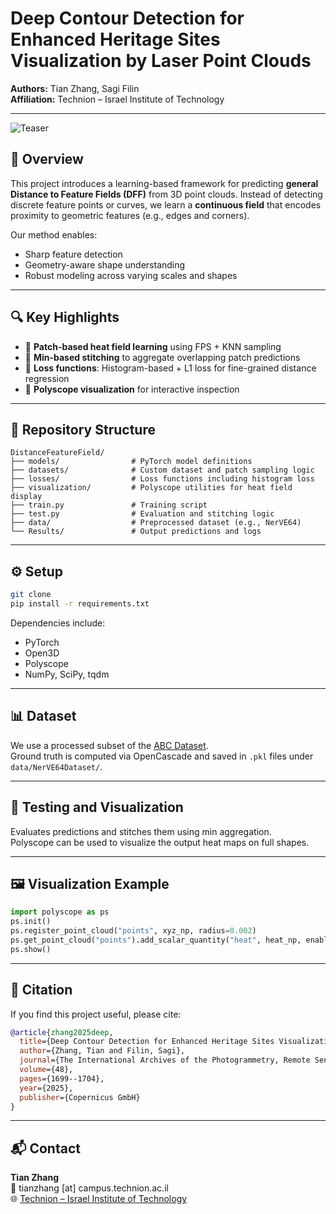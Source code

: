 
# Deep Contour Detection for Enhanced Heritage Sites Visualization by Laser Point Clouds

**Authors:** Tian Zhang, Sagi Filin  
**Affiliation:** Technion – Israel Institute of Technology

---
![Teaser](Teasor/teasor.png)
## 🧠 Overview

This project introduces a learning-based framework for predicting **general Distance to Feature Fields (DFF)** from 3D point clouds. Instead of detecting discrete feature points or curves, we learn a **continuous field** that encodes proximity to geometric features (e.g., edges and corners).

Our method enables:
- Sharp feature detection
- Geometry-aware shape understanding
- Robust modeling across varying scales and shapes

---

## 🔍 Key Highlights

- 📌 **Patch-based heat field learning** using FPS + KNN sampling  
- 🔁 **Min-based stitching** to aggregate overlapping patch predictions  
- 📐 **Loss functions**: Histogram-based + L1 loss for fine-grained distance regression  
- 🔬 **Polyscope visualization** for interactive inspection

---

## 📁 Repository Structure

```
DistanceFeatureField/
├── models/                # PyTorch model definitions
├── datasets/              # Custom dataset and patch sampling logic
├── losses/                # Loss functions including histogram loss
├── visualization/         # Polyscope utilities for heat field display
├── train.py               # Training script
├── test.py                # Evaluation and stitching logic
├── data/                  # Preprocessed dataset (e.g., NerVE64)
└── Results/               # Output predictions and logs
```

---

## ⚙️ Setup

```bash
git clone 
pip install -r requirements.txt
```

Dependencies include:
- PyTorch
- Open3D
- Polyscope
- NumPy, SciPy, tqdm

---

## 📊 Dataset

We use a processed subset of the [ABC Dataset](https://deep-geometry.github.io/abc-dataset/).  
Ground truth is computed via OpenCascade and saved in `.pkl` files under `data/NerVE64Dataset/`.

---

## 🧪 Testing and Visualization

Evaluates predictions and stitches them using min aggregation.  
Polyscope can be used to visualize the output heat maps on full shapes.

---

## 🖼️ Visualization Example

```python
import polyscope as ps
ps.init()
ps.register_point_cloud("points", xyz_np, radius=0.002)
ps.get_point_cloud("points").add_scalar_quantity("heat", heat_np, enabled=True)
ps.show()
```

---

## 📄 Citation

If you find this project useful, please cite:

```bibtex
@article{zhang2025deep,
  title={Deep Contour Detection for Enhanced Heritage Sites Visualization by Laser Point Clouds},
  author={Zhang, Tian and Filin, Sagi},
  journal={The International Archives of the Photogrammetry, Remote Sensing and Spatial Information Sciences},
  volume={48},
  pages={1699--1704},
  year={2025},
  publisher={Copernicus GmbH}
}
```

---

## 📬 Contact

**Tian Zhang**  
📧 tianzhang [at] campus.technion.ac.il  
🌐 [Technion – Israel Institute of Technology](https://www.technion.ac.il/)
